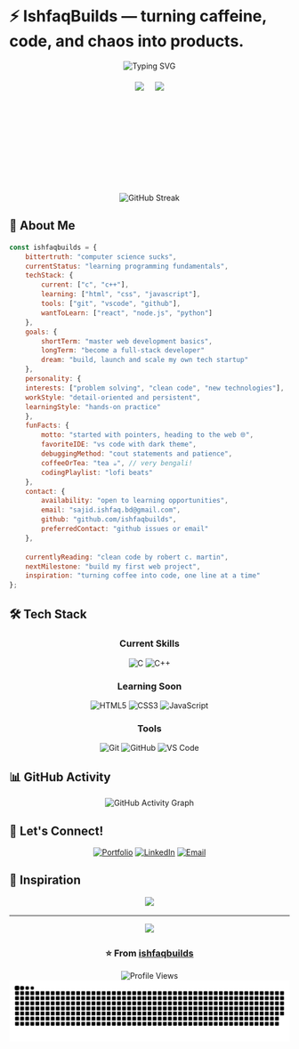 # ⚡ IshfaqBuilds — turning caffeine, code, and chaos into products.

<div align="center">
  
  <!-- Animated Header -->
  <img src="https://readme-typing-svg.herokuapp.com?font=Fira+Code&size=35&duration=3000&pause=1000&color=0066CC&center=true&vCenter=true&width=600&height=100&lines=C%2FC%2B%2B+Programmer;Problem+Solver;Future+Web+Developer;Always+Learning!" alt="Typing SVG" />
  
  <!-- Profile Stats with Animation -->
  <div style="display: flex; justify-content: center; align-items: center; gap: 20px; margin: 20px 0;">
    <img height="180em" src="https://github-readme-stats.vercel.app/api?username=ishfaqbuilds&show_icons=true&theme=github_dark&include_all_commits=true&count_private=true&border_color=0066CC&title_color=0066CC&icon_color=0099FF&text_color=ffffff&bg_color=0d1117"/>
    <img height="180em" src="https://github-readme-stats.vercel.app/api/top-langs/?username=ishfaqbuilds&layout=compact&langs_count=7&theme=github_dark&border_color=0066CC&title_color=0066CC&text_color=ffffff&bg_color=0d1117"/>
  </div>
  
  <!-- Streak Stats -->
  <img src="https://github-readme-streak-stats.herokuapp.com?user=ishfaqbuilds&theme=dark&background=0d1117&border=0066CC&stroke=0066CC&ring=0099FF&fire=0099FF&currStreakNum=ffffff&sideNums=ffffff&currStreakLabel=0099FF&sideLabels=0099FF&dates=ffffff" alt="GitHub Streak" />

</div>

## 🚀 About Me

```javascript
const ishfaqbuilds = {
    bittertruth: "computer science sucks",
    currentStatus: "learning programming fundamentals",
    techStack: {
        current: ["c", "c++"],
        learning: ["html", "css", "javascript"],
        tools: ["git", "vscode", "github"],
        wantToLearn: ["react", "node.js", "python"]
    },
    goals: {
        shortTerm: "master web development basics",
        longTerm: "become a full-stack developer"
        dream: "build, launch and scale my own tech startup"
    },
    personality: {
    interests: ["problem solving", "clean code", "new technologies"],
    workStyle: "detail-oriented and persistent",
    learningStyle: "hands-on practice"
    },
    funFacts: {
        motto: "started with pointers, heading to the web 🌐",
        favoriteIDE: "vs code with dark theme",
        debuggingMethod: "cout statements and patience",
        coffeeOrTea: "tea ☕", // very bengali!
        codingPlaylist: "lofi beats"
    },
    contact: {
        availability: "open to learning opportunities",
        email: "sajid.ishfaq.bd@gmail.com",
        github: "github.com/ishfaqbuilds",
        preferredContact: "github issues or email"
    },
    
    currentlyReading: "clean code by robert c. martin",
    nextMilestone: "build my first web project",
    inspiration: "turning coffee into code, one line at a time"
};
```

## 🛠️ Tech Stack

<div align="center">

### Current Skills
![C](https://img.shields.io/badge/C-00599C?style=for-the-badge&logo=c&logoColor=white)
![C++](https://img.shields.io/badge/C++-00599C?style=for-the-badge&logo=cplusplus&logoColor=white)

### Learning Soon
![HTML5](https://img.shields.io/badge/HTML5-E34F26?style=for-the-badge&logo=html5&logoColor=white)
![CSS3](https://img.shields.io/badge/CSS3-1572B6?style=for-the-badge&logo=css3&logoColor=white)
![JavaScript](https://img.shields.io/badge/JavaScript-F7DF1E?style=for-the-badge&logo=javascript&logoColor=black)

### Tools
![Git](https://img.shields.io/badge/Git-F05032?style=for-the-badge&logo=git&logoColor=white)
![GitHub](https://img.shields.io/badge/GitHub-100000?style=for-the-badge&logo=github&logoColor=white)
![VS Code](https://img.shields.io/badge/VS_Code-007ACC?style=for-the-badge&logo=visual-studio-code&logoColor=white)

</div>

## 📊 GitHub Activity

<div align="center">
  <img src="https://github-readme-activity-graph.vercel.app/graph?username=ishfaqbuilds&bg_color=0d1117&color=0066CC&line=0099FF&point=ffffff&area=true&hide_border=true" alt="GitHub Activity Graph" />
</div>

## 🤝 Let's Connect!

<div align="center">
  
  [![Portfolio](https://img.shields.io/badge/GitHub-100000?style=for-the-badge&logo=github&logoColor=white)](https://github.com/ishfaqbuilds)
  [![LinkedIn](https://img.shields.io/badge/LinkedIn-0077B5?style=for-the-badge&logo=linkedin&logoColor=white)](https://www.linkedin.com/in/mohammad-ishfaqul-islam-638393361?utm_source=share&utm_campaign=share_via&utm_content=profile&utm_medium=ios_app)
  [![Email](https://img.shields.io/badge/Email-D14836?style=for-the-badge&logo=gmail&logoColor=white)](mailto:sajid.ishfaq.bd@gmail.com)

</div>

## 💭 Inspiration

<div align="center">
  <img src="https://quotes-github-readme.vercel.app/api?type=horizontal&theme=dark&border=true" />
</div>

---

<div align="center">
  <img src="https://capsule-render.vercel.app/api?type=waving&color=0066CC&height=100&section=footer&animation=fadeIn" />
  
  ### ⭐ From [ishfaqbuilds](https://github.com/ishfaqbuilds)
  
  <img src="https://komarev.com/ghpvc/?username=ishfaqbuilds&label=Profile%20Views&color=0066CC&style=for-the-badge" alt="Profile Views" />
  
</div>

<!-- Animated Snake -->
<div align="center">
  <img src="https://raw.githubusercontent.com/platane/platane/output/github-contribution-grid-snake-dark.svg" alt="Snake animation" />
</div>
